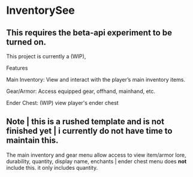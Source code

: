 # InventorySee

## This requires the beta-api experiment to be turned on.

This project is currently a (WIP),

Features

Main Inventory: View and interact with the player’s main inventory items.

Gear/Armor: Access equipped gear, offhand, mainhand, etc.

Ender Chest: (WIP) view player's ender chest

## Note | this is a rushed template and is not finished yet | i currently do not have time to maintain this.

The main inventory and gear menu allow access to view item/armor lore, durability, quantity, display name, enchants | ender chest menu does **not** include this. it only includes quantity.
